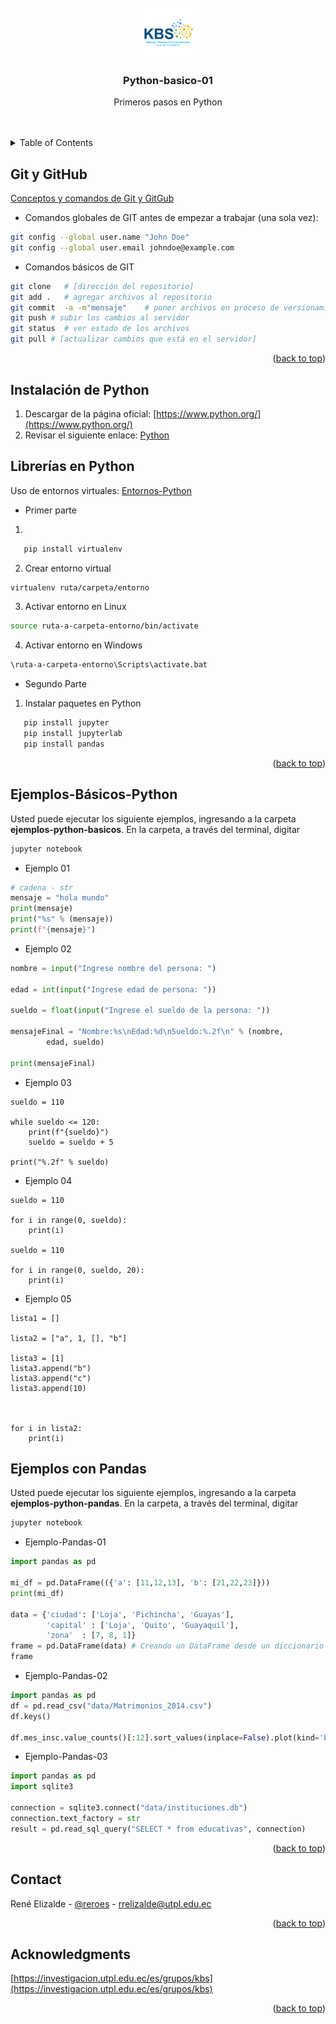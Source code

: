 <div id="top"></div>
<!--
*** Thanks for checking out the Best-README-Template. If you have a suggestion
*** that would make this better, please fork the repo and create a pull request
*** or simply open an issue with the tag "enhancement".
*** Don't forget to give the project a star!
*** Thanks again! Now go create something AMAZING! :D
-->
<!-- PROJECT LOGO -->
<br />
<div align="center">
  <a href="https://github.com/Knowledge-Based-Systems/Python-basico-01">
    <img src="images/logo-kbs.png" alt="logo-kbs" width="80" height="80">
  </a>

<h3 align="center">Python-basico-01</h3>

  <p align="center">
    Primeros pasos en Python
    <br />
    <br />
    <br />
   
  </p>
</div>



<!-- TABLE OF CONTENTS -->
<details>
  <summary>Table of Contents</summary>
  <ol>
    <li>
      <a href="#Git-y-GitHub">Git y GitHub</a>
    </li>
    <li><a href="#Instalación-de-Python">Instalación de Python</a></li>
    <li><a href="#Librerías-en-Python">Librerías en Python</a></li>
    <li><a href="#Ejemplos-básicos-Python">Ejemplos-Básicos-Python</a></li>
    <li><a href="#Ejemplos-con-Pandas">Ejemplos con Pandas</a></li>
    <li><a href="#contact">Contact</a></li>
    <li><a href="#acknowledgments">Acknowledgments</a></li>
  </ol>
</details>



<!-- ABOUT THE PROJECT -->
## Git y GitHub


[Conceptos y comandos de Git y GitGub](https://www.canva.com/design/DAEtXTH2Kg8/qwC_wkqstmOwShmmnFFdEw/view?website#2) 

* Comandos globales de GIT antes de empezar a trabajar (una sola vez):
```sh
git config --global user.name "John Doe"
git config --global user.email johndoe@example.com
```
* Comandos básicos de GIT
```sh
git clone 	# [dirección del repositorio]
git add .   # agregar archivos al repositorio
git commit  -a -m"mensaje"    # poner archivos en proceso de versionamiento en el local
git push # subir los cambios al servidor
git status  # ver estado de los archivos
git pull # [actualizar cambios que está en el servidor]
```

<p align="right">(<a href="#top">back to top</a>)</p>


<!-- GETTING STARTED -->
## Instalación de Python

1. Descargar de la página oficial: [https://www.python.org/](https://www.python.org/) 
2. Revisar el siguiente enlace: [Python](https://www.canva.com/design/DAE6ZNEML6k/ZMXgexKAXGd-O3giMJVHjQ/view?website#2) 


## Librerías en Python

Uso de entornos virtuales: [Entornos-Python](https://www.canva.com/design/DAE6ZGmZvUo/-onO254gacXbtn5caOwN4g/view?website#2) 

* Primer parte
1. 
```sh
   pip install virtualenv
```
2. Crear entorno virtual
```sh
virtualenv ruta/carpeta/entorno
```
3. Activar entorno en Linux
```sh
source ruta-a-carpeta-entorno/bin/activate
```
4. Activar entorno en Windows
```sh
\ruta-a-carpeta-entorno\Scripts\activate.bat
```

* Segundo Parte
1. Instalar paquetes en Python 
```sh
   pip install jupyter
   pip install jupyterlab
   pip install pandas
```

<p align="right">(<a href="#top">back to top</a>)</p>

## Ejemplos-Básicos-Python

Usted puede ejecutar los siguiente ejemplos, ingresando a la carpeta **ejemplos-python-basicos**. En la carpeta, a través del terminal, digitar
```python
jupyter notebook
```

* Ejemplo 01
```python
# cadena - str
mensaje = "hola mundo"
print(mensaje)
print("%s" % (mensaje))
print(f"{mensaje}")
```

* Ejemplo 02
```python
nombre = input("Ingrese nombre del persona: ")

edad = int(input("Ingrese edad de persona: "))

sueldo = float(input("Ingrese el sueldo de la persona: "))
                    
mensajeFinal = "Nombre:%s\nEdad:%d\nSueldo:%.2f\n" % (nombre, 
        edad, sueldo)

print(mensajeFinal)
```

* Ejemplo 03
```
sueldo = 110

while sueldo <= 120:
    print(f"{sueldo}")
    sueldo = sueldo + 5

print("%.2f" % sueldo)
```
* Ejemplo 04
```
sueldo = 110

for i in range(0, sueldo):
    print(i)

sueldo = 110

for i in range(0, sueldo, 20):
    print(i)
```

* Ejemplo 05
```
lista1 = []

lista2 = ["a", 1, [], "b"]

lista3 = [1]
lista3.append("b")
lista3.append("c")
lista3.append(10)



for i in lista2:
    print(i)
```
<!-- USAGE EXAMPLES -->
## Ejemplos con Pandas

Usted puede ejecutar los siguiente ejemplos, ingresando a la carpeta **ejemplos-python-pandas**. En la carpeta, a través del terminal, digitar
```python
jupyter notebook
```

* Ejemplo-Pandas-01
```python
import pandas as pd

mi_df = pd.DataFrame(({'a': [11,12,13], 'b': [21,22,23]}))
print(mi_df)

data = {'ciudad': ['Loja', 'Pichincha', 'Guayas'],
        'capital' : ['Loja', 'Quito', 'Guayaquil'],
        'zona'  : [7, 8, 1]}
frame = pd.DataFrame(data) # Creando un DataFrame desde un diccionario
frame
```
* Ejemplo-Pandas-02
```python
import pandas as pd
df = pd.read_csv("data/Matrimonios_2014.csv")
df.keys()

df.mes_insc.value_counts()[:12].sort_values(inplace=False).plot(kind='barh');
```
* Ejemplo-Pandas-03
```python
import pandas as pd
import sqlite3

connection = sqlite3.connect("data/instituciones.db")
connection.text_factory = str
result = pd.read_sql_query("SELECT * from educativas", connection)
```


<p align="right">(<a href="#top">back to top</a>)</p>


<!-- CONTACT -->
## Contact

René Elizalde - [@reroes](https://twitter.com/reroes) - rrelizalde@utpl.edu.ec


<p align="right">(<a href="#top">back to top</a>)</p>



<!-- ACKNOWLEDGMENTS -->
## Acknowledgments

[https://investigacion.utpl.edu.ec/es/grupos/kbs](https://investigacion.utpl.edu.ec/es/grupos/kbs) 
<p align="right">(<a href="#top">back to top</a>)</p>

